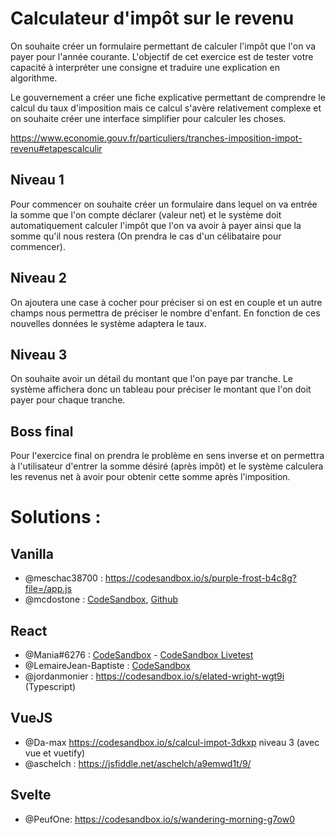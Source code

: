 # Calculateur d'impôt sur le revenu

On souhaite créer un formulaire permettant de calculer l'impôt que l'on va payer pour l'année courante.
L'objectif de cet exercice est de tester votre capacité à interpréter une consigne et traduire une explication en algorithme.

Le gouvernement a créer une fiche explicative permettant de comprendre le calcul du taux d'imposition mais ce calcul s'avère relativement complexe et on souhaite créer une interface simplifier pour calculer les choses.

https://www.economie.gouv.fr/particuliers/tranches-imposition-impot-revenu#etapescalculir

## Niveau 1

Pour commencer on souhaite créer un formulaire dans lequel on va entrée la somme que l'on compte déclarer (valeur net) et le système doit automatiquement calculer l'impôt que l'on va avoir à payer ainsi que la somme qu'il nous restera (On prendra le cas d'un célibataire pour commencer).

## Niveau 2

On ajoutera une case à cocher pour préciser si on est en couple et un autre champs nous permettra de préciser le nombre d'enfant. En fonction de ces nouvelles données le système adaptera le taux.

## Niveau 3

On souhaite avoir un détail du montant que l'on paye par tranche. Le système affichera donc un tableau pour préciser le montant que l'on doit payer pour chaque tranche.

## Boss final

Pour l'exercice final on prendra le problème en sens inverse et on permettra à l'utilisateur d'entrer la somme désiré (après impôt) et le système calculera les revenus net à avoir pour obtenir cette somme après l'imposition.

# Solutions :

## Vanilla

- @meschac38700 : https://codesandbox.io/s/purple-frost-b4c8g?file=/app.js
- @mcdostone : [CodeSandbox](https://codesandbox.io/s/angry-cloud-z8n08), [Github](https://github.com/Mcdostone/challenges-public/tree/master/grafikart.fr/JS/2-Impot.fr)

## React

- @Mania#6276 : [CodeSandbox](https://codesandbox.io/s/github/MathisBarre/grafikart-challenge-impots) - [CodeSandbox Livetest](https://sl8sp.csb.app/)
- @LemaireJean-Baptiste : [CodeSandbox](https://codesandbox.io/s/grafikart-challenge-tax-calculator-jbl-dr8zo)
- @jordanmonier : https://codesandbox.io/s/elated-wright-wgt9i (Typescript)

## VueJS

- @Da-max https://codesandbox.io/s/calcul-impot-3dkxp niveau 3 (avec vue et vuetify)
- @aschelch : https://jsfiddle.net/aschelch/a9emwd1t/9/

## Svelte

- @PeufOne: https://codesandbox.io/s/wandering-morning-g7ow0
